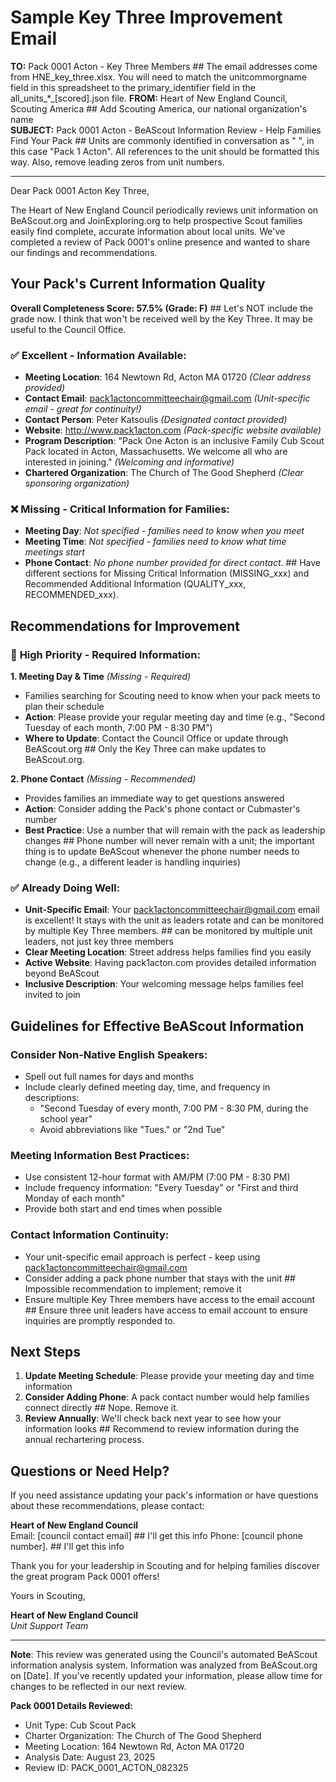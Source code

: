 # Sample Key Three Improvement Email

**TO:** Pack 0001 Acton - Key Three Members  ## The email addresses come from HNE_key_three.xlsx. You will need to match the unitcommorgname field in this spreadsheet to the primary_identifier field in the all_units_*_[scored].json file.
**FROM:** Heart of New England Council, Scouting America ## Add Scouting America, our national organization's name  
**SUBJECT:** Pack 0001 Acton - BeAScout Information Review - Help Families Find Your Pack  ## Units are commonly identified in conversation as "<unit type> <unit number> <town>", in this case "Pack 1 Acton". All references to the unit should be formatted this way. Also, remove leading zeros from unit numbers.

---

Dear Pack 0001 Acton Key Three,

The Heart of New England Council periodically reviews unit information on BeAScout.org and JoinExploring.org to help prospective Scout families easily find complete, accurate information about local units. We've completed a review of Pack 0001's online presence and wanted to share our findings and recommendations.

## Your Pack's Current Information Quality

**Overall Completeness Score: 57.5% (Grade: F)** ## Let's NOT include the grade now. I think that won't be received well by the Key Three. It may be useful to the Council Office.

### ✅ **Excellent - Information Available:**
- **Meeting Location**: 164 Newtown Rd, Acton MA 01720 *(Clear address provided)*
- **Contact Email**: pack1actoncommitteechair@gmail.com *(Unit-specific email - great for continuity!)*
- **Contact Person**: Peter Katsoulis *(Designated contact provided)*
- **Website**: http://www.pack1acton.com *(Pack-specific website available)*
- **Program Description**: "Pack One Acton is an inclusive Family Cub Scout Pack located in Acton, Massachusetts. We welcome all who are interested in joining." *(Welcoming and informative)*
- **Chartered Organization**: The Church of The Good Shepherd *(Clear sponsoring organization)*

### ❌ **Missing - Critical Information for Families:**
- **Meeting Day**: *Not specified - families need to know when you meet*
- **Meeting Time**: *Not specified - families need to know what time meetings start*
- **Phone Contact**: *No phone number provided for direct contact*. ## Have different sections for Missing Critical Information (MISSING_xxx) and Recommended Additional Information (QUALITY_xxx, RECOMMENDED_xxx).

## Recommendations for Improvement

### 🔴 **High Priority - Required Information:**

**1. Meeting Day & Time** *(Missing - Required)*
- Families searching for Scouting need to know when your pack meets to plan their schedule
- **Action**: Please provide your regular meeting day and time (e.g., "Second Tuesday of each month, 7:00 PM - 8:30 PM")
- **Where to Update**: Contact the Council Office or update through BeAScout.org  ## Only the Key Three can make updates to BeAScout.org.

**2. Phone Contact** *(Missing - Recommended)*
- Provides families an immediate way to get questions answered
- **Action**: Consider adding the Pack's phone contact or Cubmaster's number
- **Best Practice**: Use a number that will remain with the pack as leadership changes ## Phone number will never remain with a unit; the important thing is to update BeAScout whenever the phone number needs to change (e.g., a different leader is handling inquiries)

### ✅ **Already Doing Well:**
- **Unit-Specific Email**: Your pack1actoncommitteechair@gmail.com email is excellent! It stays with the unit as leaders rotate and can be monitored by multiple Key Three members. ## can be monitored by multiple unit leaders, not just key three members
- **Clear Meeting Location**: Street address helps families find you easily
- **Active Website**: Having pack1acton.com provides detailed information beyond BeAScout
- **Inclusive Description**: Your welcoming message helps families feel invited to join

## Guidelines for Effective BeAScout Information

### **Consider Non-Native English Speakers:**
- Spell out full names for days and months
- Include clearly defined meeting day, time, and frequency in descriptions:
  - "Second Tuesday of every month, 7:00 PM - 8:30 PM, during the school year"
  - Avoid abbreviations like "Tues." or "2nd Tue"

### **Meeting Information Best Practices:**
- Use consistent 12-hour format with AM/PM (7:00 PM - 8:30 PM)
- Include frequency information: "Every Tuesday" or "First and third Monday of each month"
- Provide both start and end times when possible

### **Contact Information Continuity:**
- Your unit-specific email approach is perfect - keep using pack1actoncommitteechair@gmail.com
- Consider adding a pack phone number that stays with the unit ## Impossible recommendation to implement; remove it
- Ensure multiple Key Three members have access to the email account ## Ensure three unit leaders have access to email account to ensure inquiries are promptly responded to.

## Next Steps

1. **Update Meeting Schedule**: Please provide your meeting day and time information
2. **Consider Adding Phone**: A pack contact number would help families connect directly ## Nope. Remove it.
3. **Review Annually**: We'll check back next year to see how your information looks ## Recommend to review information during the annual rechartering process.

## Questions or Need Help?

If you need assistance updating your pack's information or have questions about these recommendations, please contact:

**Heart of New England Council**  
Email: [council contact email]  ## I'll get this info
Phone: [council phone number]. ## I'll get this info

Thank you for your leadership in Scouting and for helping families discover the great program Pack 0001 offers!

Yours in Scouting,

**Heart of New England Council**  
*Unit Support Team*

---

**Note**: This review was generated using the Council's automated BeAScout information analysis system. Information was analyzed from BeAScout.org on [Date]. If you've recently updated your information, please allow time for changes to be reflected in our next review.

**Pack 0001 Details Reviewed:**
- Unit Type: Cub Scout Pack
- Charter Organization: The Church of The Good Shepherd  
- Meeting Location: 164 Newtown Rd, Acton MA 01720
- Analysis Date: August 23, 2025
- Review ID: PACK_0001_ACTON_082325